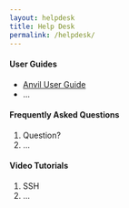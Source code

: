 ```yaml
---
layout: helpdesk
title: Help Desk
permalink: /helpdesk/
---
```

<h4>User Guides</h4>
<div>
<ul>
<li><a href="https://www.rcac.purdue.edu/knowledge/anvil" target="_blank">Anvil User Guide</a></li>
<li>...</li>
</ul>
</div>

<div>
<h4>Frequently Asked Questions</h4>
<ol>
<li>Question?</li>
<li>...</li>
</ol>
</div>

<div>
<h4>Video Tutorials</h4>
<ol>
<li>SSH 
</li>
<li>...
</li>
</ol>
</div>
